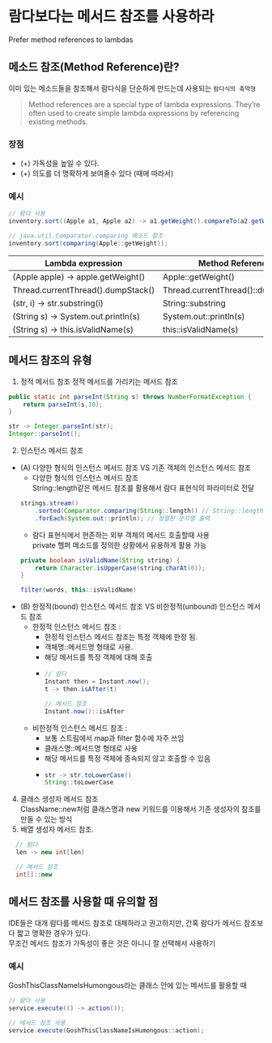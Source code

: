 # 람다보다는 메서드 참조를 사용하라
Prefer method references to lambdas

## 메소드 참조(Method Reference)란?
이미 있는 메소드들을 참조해서 람다식을 단순하게 만드는데 사용되는 `람다식의 축약형`
> Method references are a special type of lambda expressions. They’re often used to create simple lambda expressions by referencing existing methods.

### 장점
- (+) 가독성을 높일 수 있다.
- (+) 의도를 더 명확하게 보여줄수 있다 (때에 따라서)

### 예시       
``` java
// 람다 사용
inventory.sort((Apple a1, Apple a2) -> a1.getWeight().compareTo(a2.getWeight()));
```

``` java
// java.util.Comparator.comparing 메소드 참조
inventory.sort(comparing(Apple::getWeight));
```

    
|Lambda expression|Method Reference|
|---|---|
|(Apple apple) -> apple.getWeight()|Apple::getWeight()|
|Thread.currentThread().dumpStack()|Thread.currentThread()::dumpStack()|
|(str, i) -> str.substring(i)|String::substring|
|(String s) -> System.out.println(s)| System.out::println(s)|
|(String s) -> this.isValidName(s)| this::isValidName(s)|


## 메서드 참조의 유형
1. 정적 메서드 참조
정적 메서드를 가리키는 메서드 참조
``` java
public static int parseInt(String s) throws NumberFormatException {
    return parseInt(s,10);
}

str -> Integer.parseInt(str);
Integer::parseInt();
```
2. 인스턴스 메서드 참조 
- (A) 다양한 형식의 인스턴스 메서드 참조 VS 기존 객체의 인스턴스 메서드 참조
  - 다양한 형식의 인스턴스 메서드 참조     
   String::length같은 메서드 참조를 활용해서 람다 표현식의 파라미터로 전달
   ``` java
   strings.stream()
       .sorted(Comparator.comparing(String::length)) // String::length 메서드 참조를 Comparator에 전달
       .forEach(System.out::println); // 정렬된 문자열 출력
   ```
  - 람다 표현식에서 현존하는 외부 객체의 메서드 호출할때 사용     
    private 헬퍼 메소드를 정의한 상황에서 유용하게 활용 가능
  ``` java
  private boolean isValidName(String string) {
      return Character.isUpperCase(string.charAt(0));
  }

  filter(words, this::isValidName)
  ```
- (B) 한정적(bound) 인스턴스 메서드 참조 VS 비한정적(unbound) 인스턴스 메서드 참조
   - 한정적 인스턴스 메서드 참조 :
     - 한정적 인스턴스 메서드 참조는 특정 객체에 한정 됨.
     - 객체명::메서드명 형태로 사용.
     - 해당 메서드를 특정 객체에 대해 호출
     - ``` java
       // 람다
       Instant then = Instant.now();
       t -> then.isAfter(t)

       // 메서드 참조
       Instant.now()::isAfter
       ```
   - 비한정적 인스턴스 메서드 참조 :
     - 보통 스트림에서 map과 filter 함수에 자주 쓰임
     - 클래스명::메서드명 형태로 사용
     - 해당 메서드를 특정 객체에 종속되지 않고 호출할 수 있음
     - ``` java
       str -> str.toLowerCase()
       String::toLowerCase
       ```
4. 클래스 생성자 메서드 참조    
ClassName::new처럼 클래스명과 new 키워드를 이용해서 기존 생성자의 참조를 만들 수 있는 방식
5. 배열 생성자 메서드 참조.
``` java
  // 람다
  len -> new int[len]

  // 메서드 참조
  int[]::new
```
## 메서드 참조를 사용할 때 유의할 점
IDE들은 대개 람다를 메서드 참조로 대체하라고 권고하지만, 간혹 람다가 메서드 참조보다 짧고 명확한 경우가 있다.    
무조건 메서드 참조가 가독성이 좋은 것은 아니니 잘 선택해서 사용하기

### 예시       
GoshThisClassNameIsHumongous라는 클래스 안에 있는 메서드를 활용할 때
``` java
// 람다 사용
service.execute(() -> action());
```
``` java
// 메서드 참조 사용
service.execute(GoshThisClassNameIsHumongous::action);
```


